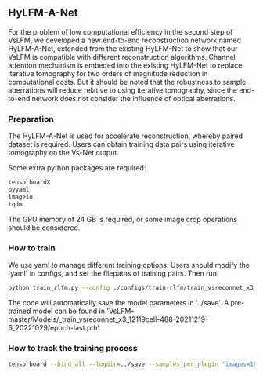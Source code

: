 ## HyLFM-A-Net

For the problem of low computational efficiency in the second step of VsLFM, we developed a new end-to-end reconstruction network named HyLFM-A-Net, extended from the existing HyLFM-Net to show that our VsLFM is compatible with different reconstruction algorithms. Channel attention mechanism is embeded into the existing HyLFM-Net to replace iterative tomography for two orders of magnitude reduction in computational costs. But it should be noted that the robustness to sample aberrations will reduce relative to using iterative tomography, since the end-to-end network does not consider the influence of optical aberrations.

### Preparation

The HyLFM-A-Net is used for accelerate reconstruction, whereby paired dataset is required. Users can obtain training data pairs using iterative tomography on the Vs-Net output. 

Some extra python packages are required:
```bash
tensorboardX
pyyaml
imageio
tqdm
```

The GPU memory of 24 GB is required, or some image crop operations should be considered.

### How to train

We use yaml to manage different training options. Users should modify the 'yaml' in configs, and set the filepaths of training pairs. Then run:
```bash
python train_rlfm.py --config ./configs/train-rlfm/train_vsreconnet_x3_mito_demo.yaml --tag 20221029 --gpu 0
```
The code will automatically save the model parameters in '../save'. A pre-trained model can be found in 'VsLFM-master/Models/_train_vsreconnet_x3_12119cell-488-20211219-6_20221029/epoch-last.pth'.

### How to track the training process
```bash
tensorboard --bind_all --logdir=../save --samples_per_plugin "images=1000"
```
